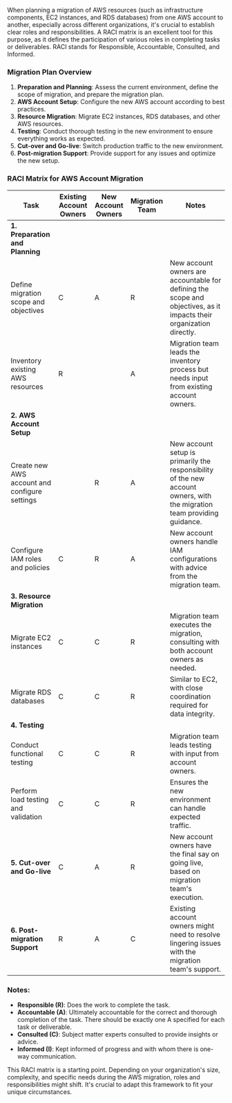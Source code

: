 When planning a migration of AWS resources (such as infrastructure components, EC2 instances, and RDS databases) from one AWS account to another, especially across different organizations, it's crucial to establish clear roles and responsibilities. A RACI matrix is an excellent tool for this purpose, as it defines the participation of various roles in completing tasks or deliverables. RACI stands for Responsible, Accountable, Consulted, and Informed.

### Migration Plan Overview

1. **Preparation and Planning**: Assess the current environment, define the scope of migration, and prepare the migration plan.
2. **AWS Account Setup**: Configure the new AWS account according to best practices.
3. **Resource Migration**: Migrate EC2 instances, RDS databases, and other AWS resources.
4. **Testing**: Conduct thorough testing in the new environment to ensure everything works as expected.
5. **Cut-over and Go-live**: Switch production traffic to the new environment.
6. **Post-migration Support**: Provide support for any issues and optimize the new setup.

### RACI Matrix for AWS Account Migration

| Task                                             | Existing Account Owners | New Account Owners | Migration Team | Notes |
|--------------------------------------------------|-------------------------|--------------------|----------------|-------|
| **1. Preparation and Planning**                  |                         |                    |                |       |
| Define migration scope and objectives            | C                       | A                  | R              | New account owners are accountable for defining the scope and objectives, as it impacts their organization directly. |
| Inventory existing AWS resources                 | R                       |                    | A              | Migration team leads the inventory process but needs input from existing account owners. |
| **2. AWS Account Setup**                         |                         |                    |                |       |
| Create new AWS account and configure settings    |                         | R                  | A              | New account setup is primarily the responsibility of the new account owners, with the migration team providing guidance. |
| Configure IAM roles and policies                 | C                       | R                  | A              | New account owners handle IAM configurations with advice from the migration team. |
| **3. Resource Migration**                        |                         |                    |                |       |
| Migrate EC2 instances                            | C                       | C                  | R              | Migration team executes the migration, consulting with both account owners as needed. |
| Migrate RDS databases                            | C                       | C                  | R              | Similar to EC2, with close coordination required for data integrity. |
| **4. Testing**                                   |                         |                    |                |       |
| Conduct functional testing                       | C                       | C                  | R              | Migration team leads testing with input from account owners. |
| Perform load testing and validation              | C                       | C                  | R              | Ensures the new environment can handle expected traffic. |
| **5. Cut-over and Go-live**                      | C                       | A                  | R              | New account owners have the final say on going live, based on migration team's execution. |
| **6. Post-migration Support**                    | R                       | A                  | C              | Existing account owners might need to resolve lingering issues with the migration team's support. |

### Notes:
- **Responsible (R)**: Does the work to complete the task.
- **Accountable (A)**: Ultimately accountable for the correct and thorough completion of the task. There should be exactly one A specified for each task or deliverable.
- **Consulted (C)**: Subject matter experts consulted to provide insights or advice.
- **Informed (I)**: Kept informed of progress and with whom there is one-way communication.

This RACI matrix is a starting point. Depending on your organization's size, complexity, and specific needs during the AWS migration, roles and responsibilities might shift. It's crucial to adapt this framework to fit your unique circumstances.